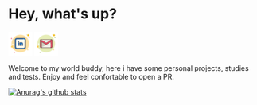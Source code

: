 # Hey, what's up?

[<img src="https://github.com/alissonzampietro/alissonzampietro/blob/master/linkedin_logo.svg" target="_blank" width="48" alt="Linkedin">](https://www.linkedin.com/in/alissonzampietro) [<img src="https://github.com/alissonzampietro/alissonzampietro/blob/master/gmail_logo.svg" width="48" alt="Gmail">](mailto:alissonzampietro@gmail.com)

Welcome to my world buddy, here i have some personal projects, studies and tests.
Enjoy and feel confortable to open a PR.

[![Anurag's github stats](https://github-readme-stats.vercel.app/api?username=alissonzampietro)](https://github.com/anuraghazra/github-readme-stats)
